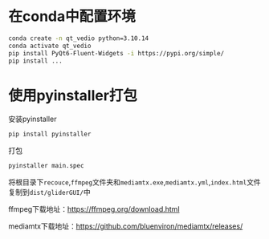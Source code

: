 # 在conda中配置环境
```bash
conda create -n qt_vedio python=3.10.14
conda activate qt_vedio
pip install PyQt6-Fluent-Widgets -i https://pypi.org/simple/
pip install ...
```
# 使用pyinstaller打包
安装pyinstaller
```bash
pip install pyinstaller
```
打包
```bash
pyinstaller main.spec
```
将根目录下`recouce`,`ffmpeg`文件夹和`mediamtx.exe`,`mediamtx.yml`,`index.html`文件复制到`dist/gliderGUI/`中

ffmpeg下载地址：https://ffmpeg.org/download.html

mediamtx下载地址：https://github.com/bluenviron/mediamtx/releases/
